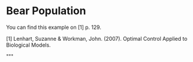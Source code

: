 Bear Population
===============
You can find this example on [1] p. 129.

[1] Lenhart, Suzanne & Workman, John. (2007). Optimal Control Applied to Biological Models. 

""" 
